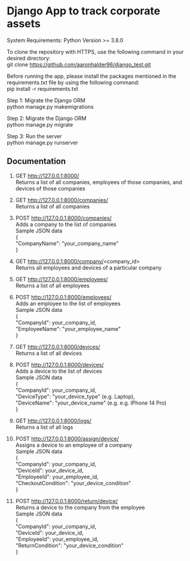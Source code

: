 # Django App to track corporate assets

System Requirements: Python Version >= 3.8.0

To clone the repository with HTTPS, use the following command in your desired directory:<br />
git clone https://github.com/aaronhalder96/django_test.git

Before running the app, please install the packages mentioned in the requirements.txt file by using the following command:<br />
pip install -r requirements.txt

Step 1: Migrate the Django ORM<br />
python manage.py makemigrations

Step 2: Migrate the Django ORM<br />
python manage.py migrate

Step 3: Run the server<br />
python manage.py runserver

## Documentation

1. GET http://127.0.0.1:8000/   <br />
Returns a list of all companies, employees of those companies, and devices of those companies

2. GET http://127.0.0.1:8000/companies/ <br />
Returns a list of all companies

3. POST http://127.0.0.1:8000/companies/    <br />
Adds a company to the list of companies<br />
Sample JSON data<br />
{<br />
    "CompanyName": "your_company_name"<br />
}

4. GET http://127.0.0.1:8000/company/<company_id>   <br />
Returns all employees and devices of a particular company

5. GET http://127.0.0.1:8000/employees/     <br />
Returns a list of all employees

6. POST http://127.0.0.1:8000/employees/        <br />
Adds an employee to the list of employees<br />
Sample JSON data<br />
{<br />
    "CompanyId": your_company_id,<br />
    "EmployeeName": "your_employee_name"<br />
}

7. GET http://127.0.0.1:8000/devices/   <br />
Returns a list of all devices

8. POST http://127.0.0.1:8000/devices/      <br />
Adds a device to the list of devices<br />
Sample JSON data<br />
{<br />
    "CompanyId": your_company_id,<br />
    "DeviceType": "your_device_type" (e.g. Laptop),<br />
    "DeviceName": "your_device_name" (e.g. e.g. IPhone 14 Pro)<br />
}

9. GET http://127.0.0.1:8000/logs/      <br />
Returns a list of all logs

10. POST http://127.0.0.1:8000/assign/device/   <br />
Assigns a device to an employee of a company<br />
Sample JSON data<br />
{<br />
    "CompanyId": your_company_id, <br />
    "DeviceId": your_device_id, <br />
    "EmployeeId": your_employee_id, <br />
    "CheckoutCondition": "your_device_condition"<br />
}

11. POST http://127.0.0.1:8000/return/device/   <br />
Returns a device to the company from the employee<br />
Sample JSON data<br />
{<br />
    "CompanyId": your_company_id, <br />
    "DeviceId": your_device_id, <br />
    "EmployeeId": your_employee_id, <br />
    "ReturnCondition": "your_device_condition"<br />
}